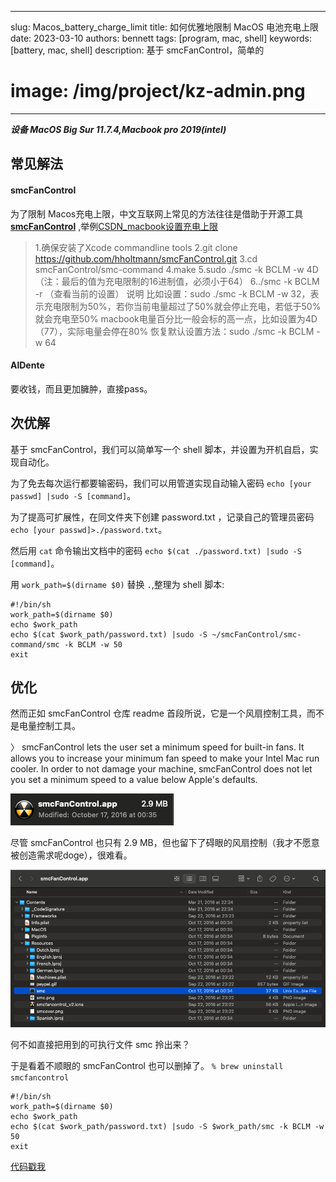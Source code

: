 ---
slug: Macos_battery_charge_limit
title: 如何优雅地限制 MacOS 电池充电上限
date: 2023-03-10
authors: bennett
tags: [program, mac, shell]
keywords: [battery, mac, shell]
description: 基于 smcFanControl，简单的
# image: /img/project/kz-admin.png
------
<!-- truncate -->
***设备 MacOS Big Sur 11.7.4,Macbook pro 2019(intel)***

## 常见解法
#### smcFanControl
为了限制 Macos充电上限，中文互联网上常见的方法往往是借助于开源工具 **[smcFanControl](https://github.com/hholtmann/smcFanControl)** ,举例[CSDN_macbook设置充电上限](https://blog.csdn.net/happyyouli/article/details/115805747)

>1.确保安装了Xcode commandline tools
>2.git clone https://github.com/hholtmann/smcFanControl.git
>3.cd smcFanControl/smc-command
>4.make
>5.sudo ./smc -k BCLM -w 4D（注：最后的值为充电限制的16进制值，必须小于64）
>6../smc -k BCLM -r （查看当前的设置）
>说明
>比如设置：sudo ./smc -k BCLM -w 32，表示充电限制为50%，若你当前电量超过了50%就会停止充电，若低于50%就会充电至50%
>macbook电量百分比一般会标的高一点，比如设置为4D（77），实际电量会停在80%
>恢复默认设置方法：sudo ./smc -k BCLM -w 64

#### AlDente
要收钱，而且更加臃肿，直接pass。

## 次优解
基于 smcFanControl，我们可以简单写一个 shell 脚本，并设置为开机自启，实现自动化。

为了免去每次运行都要输密码，我们可以用管道实现自动输入密码 
`echo [your passwd] |sudo -S [command]`。

为了提高可扩展性，在同文件夹下创建 password.txt ，记录自己的管理员密码
`echo [your passwd]>./password.txt`。

然后用 `cat` 命令输出文档中的密码
`echo $(cat ./password.txt) |sudo -S [command]`。

用 `work_path=$(dirname $0)` 替换 `.`,整理为 shell 脚本:

```shell
#!/bin/sh
work_path=$(dirname $0)
echo $work_path
echo $(cat $work_path/password.txt) |sudo -S ~/smcFanControl/smc-command/smc -k BCLM -w 50
exit
```

## 优化 
然而正如 smcFanControl 仓库 readme 首段所说，它是一个风扇控制工具，而不是电量控制工具。

〉 smcFanControl lets the user set a minimum speed for built-in fans. It allows you to increase your minimum fan speed to make your Intel Mac run cooler. In order to not damage your machine, smcFanControl does not let you set a minimum speed to a value below Apple's defaults.

![2023-06-04/Macos_battery_charge_limit/1.png](./Macos_battery_charge_limit/1.png)

尽管 smcFanControl 也只有 2.9 MB，但也留下了碍眼的风扇控制（我才不愿意被创造需求呢doge），很难看。

![2023-06-04/Macos_battery_charge_limit/2.png](./Macos_battery_charge_limit/2.png)

何不如直接把用到的可执行文件 smc 拎出来？

于是看着不顺眼的 smcFanControl 也可以删掉了。
`% brew uninstall smcfancontrol`

```shell
#!/bin/sh
work_path=$(dirname $0)
echo $work_path
echo $(cat $work_path/password.txt) |sudo -S $work_path/smc -k BCLM -w 50
exit
```

[代码戳我](https://github.com/DawnEver/MacScrips/tree/main/BatteryLimit)

